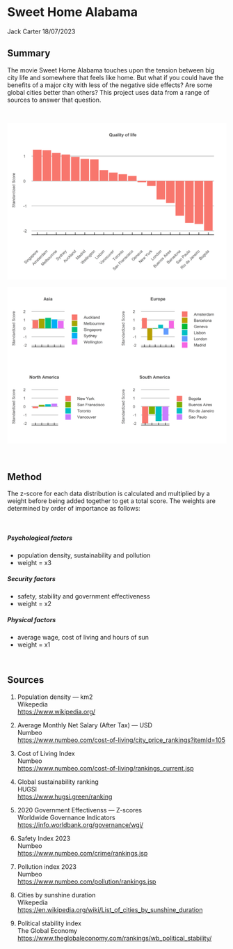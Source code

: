 Sweet Home Alabama
================
Jack Carter
18/07/2023

## **Summary**

The movie Sweet Home Alabama touches upon the tension between big city
life and somewhere that feels like home. But what if you could have the
benefits of a major city with less of the negative side effects? Are
some global cities better than others? This project uses data from a
range of sources to answer that question.

 

![](sweet_home_alabama_files/figure-gfm/unnamed-chunk-1-1.png)<!-- -->

![](sweet_home_alabama_files/figure-gfm/unnamed-chunk-2-1.png)<!-- -->

 

## **Method**

The z-score for each data distribution is calculated and multiplied by a
weight before being added together to get a total score. The weights are
determined by order of importance as follows:

 

##### Psychological factors

  - population density, sustainability and pollution  
  - weight = x3

##### Security factors

  - safety, stability and government effectiveness  
  - weight = x2

##### Physical factors

  - average wage, cost of living and hours of sun  
  - weight = x1

 

## **Sources**

1)  Population density — km2  
    Wikepedia  
    <https://www.wikipedia.org/>

2)  Average Monthly Net Salary (After Tax) — USD  
    Numbeo  
    <https://www.numbeo.com/cost-of-living/city_price_rankings?itemId=105>

3)  Cost of Living Index  
    Numbeo  
    <https://www.numbeo.com/cost-of-living/rankings_current.jsp>

4)  Global sustainability ranking  
    HUGSI  
    <https://www.hugsi.green/ranking>

5)  2020 Government Effectivenss — Z-scores  
    Worldwide Governance Indicators  
    <https://info.worldbank.org/governance/wgi/>

6)  Safety Index 2023  
    Numbeo  
    <https://www.numbeo.com/crime/rankings.jsp>

7)  Pollution index 2023  
    Numbeo  
    <https://www.numbeo.com/pollution/rankings.jsp>

8)  Cities by sunshine duration  
    Wikepedia  
    <https://en.wikipedia.org/wiki/List_of_cities_by_sunshine_duration>

9)  Political stability index  
    The Global Economy  
    <https://www.theglobaleconomy.com/rankings/wb_political_stability/>
